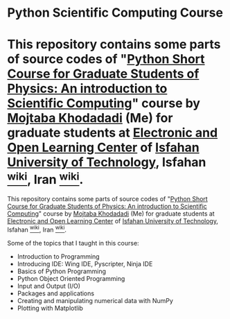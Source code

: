 Python Scientific Computing Course
====================================================================================================
This repository contains some parts of source codes of "[Python Short Course for Graduate Students of Physics: An introduction to Scientific Computing](http://mojtabakhodadadi.physics.iut.ac.ir/content/teacher-python-short-course-graduate-students-physics)" course by [**Mojtaba Khodadadi**](http://mojtabakhodadadi.physics.iut.ac.ir) (Me) for graduate students at [Electronic and Open Learning Center](http://eeoec.iut.ac.ir/) of [Isfahan University of Technology](http://www.iut.ac.ir/en/), Isfahan <a href="http://en.wikipedia.org/wiki/Isfahan"><sup>wiki</sup></a>, Iran <a href="http://en.wikipedia.org/wiki/Iran"><sup>wiki</sup></a>.
=======
This repository contains some parts of source codes of "[Python Short Course for Graduate Students of Physics: An introduction to Scientific Computing](http://mojtabakhodadadi.physics.iut.ac.ir/content/teacher-python-short-course-graduate-students-physics)" course by [Mojtaba Khodadadi](http://mojtabakhodadadi.physics.iut.ac.ir) (Me) for graduate students at [Electronic and Open Learning Center](http://eeoec.iut.ac.ir/) of [Isfahan University of Technology](http://www.iut.ac.ir/en/), Isfahan <a href="http://en.wikipedia.org/wiki/Isfahan"><sup>wiki</sup></a>, Iran <a href="http://en.wikipedia.org/wiki/Iran"><sup>wiki</sup></a>.


Some of the topics that I taught in this course:
* Introduction to Programming
* Introducing IDE: Wing IDE, Pyscripter, Ninja IDE
* Basics of Python Programming
* Python Object Oriented Programming
* Input and Output (I/O)
* Packages and applications
* Creating and manipulating numerical data with NumPy
* Plotting with Matplotlib
